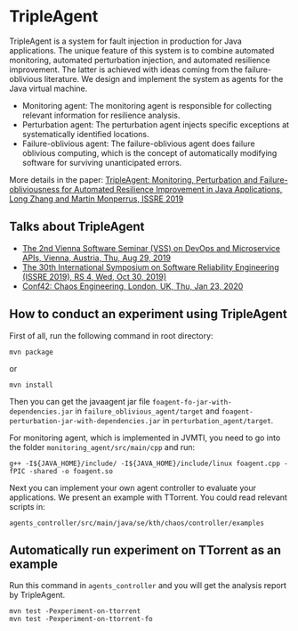 # TripleAgent

TripleAgent is a system for fault injection in production for Java applications. The unique feature of this system is to combine automated monitoring, automated perturbation injection, and automated resilience improvement. The latter is achieved with ideas coming from the failure-oblivious literature. We design and implement the system as agents for the Java virtual machine.

- Monitoring agent: The monitoring agent is responsible for collecting relevant information for resilience analysis.
- Perturbation agent: The perturbation agent injects specific exceptions at systematically identified locations.
- Failure-oblivious agent: The failure-oblivious agent does failure oblivious computing, which is the concept of automatically modifying software for surviving unanticipated errors.

More details in the paper: [TripleAgent: Monitoring, Perturbation and Failure-obliviousness for Automated Resilience Improvement in Java Applications, Long Zhang and Martin Monperrus, ISSRE 2019](https://arxiv.org/abs/1812.10706)

## Talks about TripleAgent

- [The 2nd Vienna Software Seminar (VSS) on DevOps and Microservice APIs, Vienna, Austria, Thu, Aug 29, 2019](https://vss.swa.univie.ac.at/2019/)
- [The 30th International Symposium on Software Reliability Engineering (ISSRE 2019), RS 4, Wed, Oct 30, 2019)](http://2019.issre.net/)
- [Conf42: Chaos Engineering, London, UK, Thu, Jan 23, 2020](https://www.conf42.com/)

## How to conduct an experiment using TripleAgent

First of all, run the following command in root directory:

```
mvn package
```

or

```
mvn install
```

Then you can get the javaagent jar file `foagent-fo-jar-with-dependencies.jar` in `failure_oblivious_agent/target` and `foagent-perturbation-jar-with-dependencies.jar` in `perturbation_agent/target`.

For monitoring agent, which is implemented in JVMTI, you need to go into the folder `monitoring_agent/src/main/cpp` and run:

```
g++ -I${JAVA_HOME}/include/ -I${JAVA_HOME}/include/linux foagent.cpp -fPIC -shared -o foagent.so
```

Next you can implement your own agent controller to evaluate your applications. We present an example with TTorrent. You could read relevant scripts in:

```
agents_controller/src/main/java/se/kth/chaos/controller/examples
```

## Automatically run experiment on TTorrent as an example

Run this command in `agents_controller` and you will get the analysis report by TripleAgent.

```
mvn test -Pexperiment-on-ttorrent
mvn test -Pexperiment-on-ttorrent-fo
```
